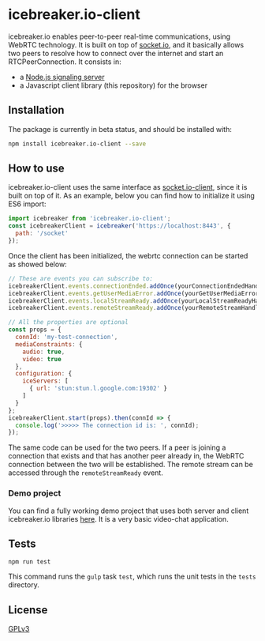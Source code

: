 
# icebreaker.io-client

icebreaker.io enables peer-to-peer real-time communications, using WebRTC technology. It is built on top of [socket.io](https://github.com/socketio/socket.io), and it basically allows two peers to resolve how to connect over the internet and start an RTCPeerConnection. It consists in:

- a [Node.js signaling server](https://github.com/elbecita/icebreaker.io-client)
- a Javascript client library (this repository) for the browser


## Installation
The package is currently in beta status, and should be installed with:

```bash
npm install icebreaker.io-client --save
```

## How to use

icebreaker.io-client uses the same interface as [socket.io-client](https://github.com/socketio/socket.io-client), since it is built on top of it. As an example, below you can find how to initialize it using ES6 import:

```js
import icebreaker from 'icebreaker.io-client';
const icebreakerClient = icebreaker('https://localhost:8443', {
  path: '/socket'
});
```
Once the client has been initialized, the webrtc connection can be started as showed below:

```js
// These are events you can subscribe to:
icebreakerClient.events.connectionEnded.addOnce(yourConnectionEndedHandler);
icebreakerClient.events.getUserMediaError.addOnce(yourGetUserMediaErrorHandler);
icebreakerClient.events.localStreamReady.addOnce(yourLocalStreamReadyHandler);
icebreakerClient.events.remoteStreamReady.addOnce(yourRemoteStreamHandler);

// All the properties are optional
const props = {
  connId: 'my-test-connection',
  mediaConstraints: {
    audio: true,
    video: true
  },
  configuration: {
    iceServers: [
      { url: 'stun:stun.l.google.com:19302' }
    ]
  }
};
icebreakerClient.start(props).then(connId => {
  console.log('>>>>> The connection id is: ', connId);
});
```

The same code can be used for the two peers. If a peer is joining a connection that exists and that has another peer already in, the WebRTC connection between the two will be established. The remote stream can be accessed through the `remoteStreamReady` event.

### Demo project
You can find a fully working demo project that uses both server and client icebreaker.io libraries [here](https://github.com/elbecita/icebreaker.io-demo). It is a very basic video-chat application.

## Tests

```
npm run test
```
This command runs the `gulp` task `test`, which runs the unit tests in the `tests` directory.


## License

[GPLv3](LICENSE)
